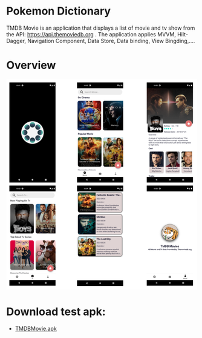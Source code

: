 # Pokemon Dictionary 
TMDB Movie is an application that displays a list of movie and tv show from the API: https://api.themoviedb.org . The application applies MVVM, Hilt-Dagger, Navigation Component, Data Store, Data binding, View Bingding,....

# Overview
![ScreenShot](/docs/Capture.PNG)

# Download test apk:
* [TMDBMovie.apk](/raw/main/docs/TMDBMovie.apk)